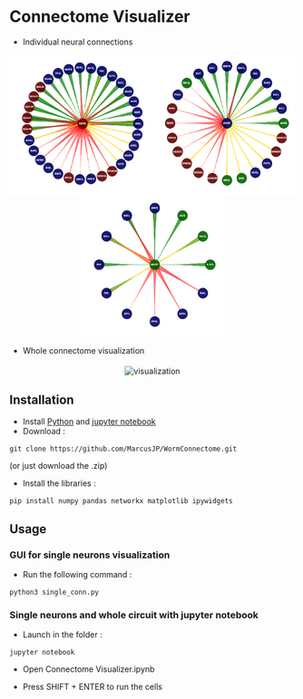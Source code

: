 # Connectome Visualizer

- Individual neural connections
<p align="center">
  	<img align="middle" src="./img/ex.png" alt="visualization" width="250" height="250" />
	<img align="middle" src="./img/ex2.png" alt="visualization" width="250" height="250" />
	<img align="middle" src="./img/ex3.png" alt="visualization" width="250" height="250" />
</p>

- Whole connectome visualization
<p align="center">
  	<img align="middle" src="./img/circ.png" alt="visualization" width="450" height="300" />
</p>

## Installation

- Install [Python](https://www.python.org/downloads/) and [jupyter notebook](https://jupyter.org/install)
- Download :

```
git clone https://github.com/MarcusJP/WormConnectome.git
```
(or just download the .zip)

- Install the libraries :

```
pip install numpy pandas networkx matplotlib ipywidgets
```

## Usage

### GUI for single neurons visualization

- Run the following command :

```
python3 single_conn.py
```

### Single neurons and whole circuit with jupyter notebook

- Launch in the folder :

```
jupyter notebook
```

- Open Connectome Visualizer.ipynb

- Press SHIFT + ENTER to run the cells





